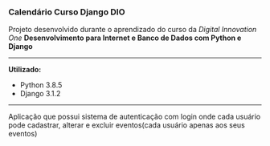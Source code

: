 ### **Calendário Curso Django DIO**

Projeto desenvolvido durante o aprendizado do curso da *Digital Innovation One*  **Desenvolvimento para Internet e Banco de Dados com Python e Django**


------------

**Utilizado:**
- Python 3.8.5
- Django 3.1.2


------------

Aplicação que possui sistema de autenticação com login onde cada usuário pode cadastrar, alterar e excluir eventos(cada usuário apenas aos seus eventos)
